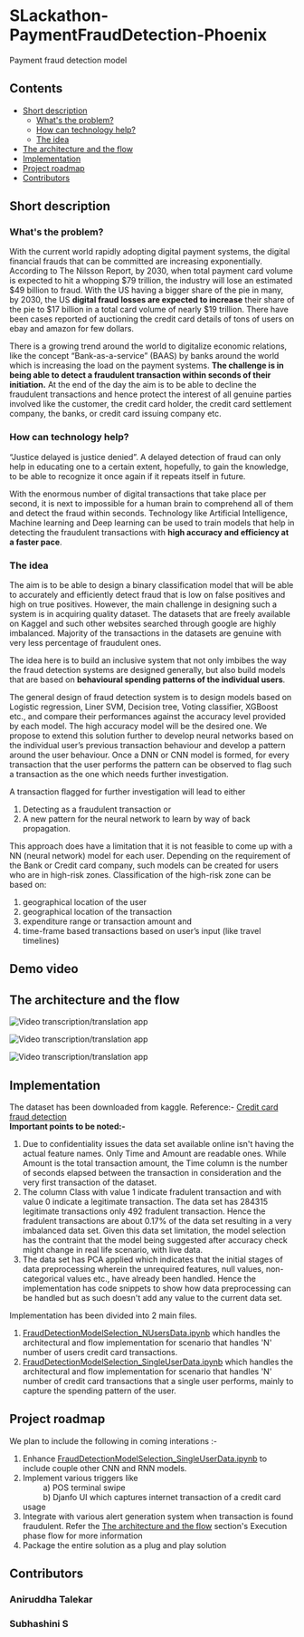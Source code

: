 # SLackathon-PaymentFraudDetection-Phoenix
Payment fraud detection model 

## Contents

- [Short description](#short-description)
  - [What's the problem?](#whats-the-problem)
  - [How can technology help?](#how-can-technology-help)
  - [The idea](#the-idea)
- [The architecture and the flow](#the-architecture-and-the-flow)
- [Implementation](#implementation)
- [Project roadmap](#project-roadmap)
- [Contributors](#Contributors)

## Short description

### What's the problem?

With the current world rapidly adopting digital payment systems, the digital financial frauds that can be committed are increasing exponentially. According to The Nilsson Report, by 2030, when total payment card volume is expected to hit a whopping $79 trillion, the industry will lose an estimated $49 billion to fraud. With the US having a bigger share of the pie in many, by 2030, the US <b>digital fraud losses are expected to increase</b> their share of the pie to $17 billion in a total card volume of nearly $19 trillion. There have been cases reported of auctioning the credit card details of tons of users on ebay and amazon for few dollars.

There is a growing trend around the world to digitalize economic relations, like the concept “Bank-as-a-service” (BAAS) by banks around the world which is increasing the load on the payment systems. <b>The challenge is in being able to detect a fraudulent transaction within seconds of their initiation.</b> At the end of the day the aim is to be able to decline the fraudulent transactions and hence protect the interest of all genuine parties involved like the customer, the credit card holder, the credit card settlement company, the banks, or credit card issuing company etc. 

### How can technology help?
“Justice delayed is justice denied”. A delayed detection of fraud can only help in educating one to a certain extent, hopefully, to gain the knowledge, to be able to recognize it once again if it repeats itself in future. 

With the enormous number of digital transactions that take place per second, it is next to impossible for a human brain to comprehend all of them and detect the fraud within seconds. Technology like Artificial Intelligence, Machine learning and Deep learning can be used to train models that help in detecting the fraudulent transactions with <b> high accuracy and efficiency at a faster pace</b>.

### The idea

The aim is to be able to design a binary classification model that will be able to accurately and efficiently detect fraud that is low on false positives and high on true positives. However, the main challenge in designing such a system is in acquiring quality dataset. The datasets that are freely available on Kaggel and such other websites searched through google are highly imbalanced. Majority of the transactions in the datasets are genuine with very less percentage of fraudulent ones. 

The idea here is to build an inclusive system that not only imbibes the way the fraud detection systems are designed generally, but also build models that are based on <b>behavioural spending patterns of the individual users</b>.

The general design of fraud detection system is to design models based on Logistic regression, Liner SVM, Decision tree, Voting classifier, XGBoost etc., and compare their performances against the accuracy level provided by each model. The high accuracy model will be the desired one. 
We propose to extend this solution further to develop neural networks based on the individual user’s previous transaction behaviour and develop a pattern around the user behaviour. Once a DNN or CNN model is formed, for every transaction that the user performs the pattern can be observed to flag such a transaction as the one which needs further investigation. 

A transaction flagged for further investigation will lead to either 
<ol>
  <li> Detecting as a fraudulent transaction or </li>
  <li>A new pattern for the neural network to learn by way of back propagation.</li>
</ol>

This approach does have a limitation that it is not feasible to come up with a NN (neural network) model for each user. Depending on the requirement of the Bank or Credit card company, such models can be created for users who are in high-risk zones. Classification of the high-risk zone can be based on: 
<ol>
  <li> geographical location of the user </li>
  <li> geographical location of the transaction </li>
  <li> expenditure range or transaction amount and </li>
  <li> time-frame based transactions based on user’s input (like travel timelines) </li>
</ol>
  
  
## Demo video

## The architecture and the flow
![Video transcription/translation app](https://github.com/Ethanhunt03/SLackathon-PaymentFraudDetection-Phoenix/blob/d50f68c5be1286054835e72625c2d58b3cb00b1b/architecture/Prephase%20-%20Generic%20scenario%20model%20selection.png)


![Video transcription/translation app](https://github.com/Ethanhunt03/SLackathon-PaymentFraudDetection-Phoenix/blob/d50f68c5be1286054835e72625c2d58b3cb00b1b/architecture/Prephase%20-%20single%20user%20model%20selection.png)


![Video transcription/translation app](https://github.com/Ethanhunt03/SLackathon-PaymentFraudDetection-Phoenix/blob/d50f68c5be1286054835e72625c2d58b3cb00b1b/architecture/Execution%20Phase.png)


## Implementation
The dataset has been downloaded from kaggle. Reference:- [Credit card fraud detection](https://www.kaggle.com/datasets/mlg-ulb/creditcardfraud) <br>
<b>Important points to be noted:-</b>
1. Due to confidentiality issues the data set available online isn't having the actual feature names. Only Time and Amount are readable ones. While Amount is the total transaction amount, the Time column is the number of seconds elapsed between the transaction in consideration and the very first transaction of the dataset. <br>
2. The column Class with value 1 indicate fradulent transaction and with value 0 indicate a legitimate transaction. The data set has 284315 legitimate transactions only 492 fradulent transaction. Hence the fradulent transactions are about 0.17% of the data set resulting in a very imbalanced data set. Given this data set limitation, the model selection has the contraint that the model being suggested after accuracy check might change in real life scenario, with live data. <br>
3. The data set has PCA applied which indicates that the initial stages of data preprocessing wherein the unrequired features, null values, non-categorical values etc., have already been handled. Hence the implementation has code snippets to show how data preprocessing can be handled but as such doesn't add any value to the current data set.

Implementation has been divided into 2 main files. 
1. [FraudDetectionModelSelection_NUsersData.ipynb](https://github.com/Ethanhunt03/SLackathon-PaymentFraudDetection-Phoenix/blob/67c0ed9ee39cb87abb46cf4595dd51e56e483d58/implementation/FraudDetectionModelSelection_NUsersData.ipynb) which handles the architectural and flow implementation for scenario that handles 'N' number of users credit card transactions. 
2. [FraudDetectionModelSelection_SingleUserData.ipynb](https://github.com/Ethanhunt03/SLackathon-PaymentFraudDetection-Phoenix/blob/2cf38fae7a23b85d2797d4dd22baee003edcd696/implementation/FraudDetectionModelSelection_SingleUserData.ipynb) which handles the architectural and flow implementation for scenario that handles 'N' number of credit card transactions that a single user performs, mainly to capture the spending pattern of the user. 


## Project roadmap
We plan to include the following in coming interations :- <br>
1. Enhance [FraudDetectionModelSelection_SingleUserData.ipynb](https://github.com/Ethanhunt03/SLackathon-PaymentFraudDetection-Phoenix/blob/2cf38fae7a23b85d2797d4dd22baee003edcd696/implementation/FraudDetectionModelSelection_SingleUserData.ipynb) to include couple other CNN and RNN models.<br>
2. Implement various triggers like <br>
&nbsp;&nbsp;&nbsp;&nbsp;&nbsp;&nbsp;&nbsp;&nbsp; a) POS terminal swipe <br>
&nbsp;&nbsp;&nbsp;&nbsp;&nbsp;&nbsp;&nbsp;&nbsp; b) Djanfo UI which captures internet transaction of a credit card usage <br>
3. Integrate with various alert generation system when transaction is found fraudulent. Refer the [The architecture and the flow](#the-architecture-and-the-flow) section's Execution phase flow for more information <br>
4. Package the entire solution as a plug and play solution

## Contributors
  ### Aniruddha Talekar
  ### Subhashini S
